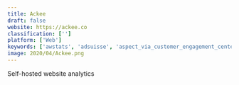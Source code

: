 ```yaml
---
title: Ackee
draft: false 
website: https://ackee.co
classification: ['']
platform: ['Web']
keywords: ['awstats', 'adsuisse', 'aspect_via_customer_engagement_center', 'cube.js', 'engagementhq', 'facebook_analytics_for_apps', 'fathom_analytics', 'google_analytics', 'hotjar', 'matomo', 'microsoft_clarity', 'piwik', 'piwik_pro_marketing_suite', 'popcornmetrics', 'real_time_funnels', 'simple_analytics', 'ticksel_-_realtime_website_analytics', 'useriq', 'visitor_analytics', 'whatagraph', 'spoonity']
image: 2020/04/Ackee.png
---
```

Self-hosted website analytics
